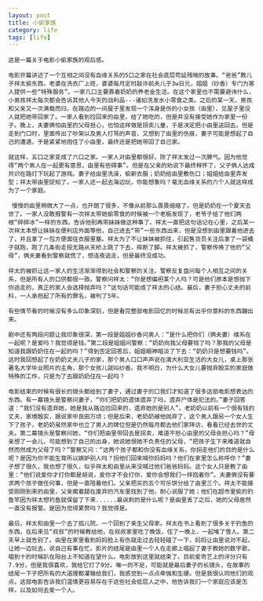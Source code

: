 ```yaml
---
layout: post
title: 小偷家族
category: life 
tags: [life]
---
```

 
    这是一篇关于电影小偷家族的观后感。
    
    电影开篇讲述了一个互相之间没有血缘关系的5口之家在社会底层苟延残喘的故事。“爸爸”教儿子祥太偷东西，老婆在洗衣厂上班，婆婆每月定时敲诈前夫儿子3w日元，姐姐（纱香）专门为客人提供一些“特殊服务”。一家几口主要靠着奶奶的养老金生活。在这个家里也不需要避讳什么，小男孩祥太每次都会告诉其他人今天的战利品---诸如洗发水小零食之类。之后的某一天，男孩和父亲又一次满载而归，在路边的一间屋子里发现一个浑身是伤的小女孩（由里），见屋子里没人就把她带回家了。一家人看到捡回来的由里，给了她吃的，但是并没有接受她作为家里一份子。晚上，夫妻俩怕由里的父母担心，也怕这样做是拐卖儿童，于是决定把小由里送回去。但是走到门口时，里面传出了吵架以及男人打骂的声音，又想到了由里的伤痕，妻子可能是想起了自己的遭遇，于是紧紧地抱住了小由里，最终还是把她带回了自己家。
    
    就这样，五口之家变成了六口之家。一家人对由里都很好，除了祥太发过一次脾气。因为他觉得“两个男人在一起更有意思，由里有些碍事”。但是在父亲的劝说下最终释怀了，父子俩人达成共识在路灯下玩起了游戏。妻子给由里洗澡，偷新衣服；奶奶给由里敷伤口；姐姐给由里弄发型；祥太带由里捉知了。一家人还一起去海边玩，你能想象吗？毫无血缘关系的六个人就这样成为了一个家庭。
    
     慢慢的由里稍微大了一点，也开朗了很多，不像从前那么畏畏缩缩了。但是奶奶在一个夏天去世了。一家人没敢报警有一次祥太带她偷零食的时候被一个老板发现了，老爷子给了他们两根“碎碎冰”一样的东西，告诉他别再带妹妹做这种事了。祥太一直把这句话记在心里，之后某一次祥太本想让妹妹在便利店外面等他，自己进去“带”一些东西出来，但是没想到由里跟着他进去了，并且拿了一包方便面往衣服里塞。祥太为了不让妹妹被抓住，引起售货员关注后拿了一袋橘子就跑，跑了几条街走投无路从天桥上跳了下去，摔断了脚。祥太被抓了，警察传唤了他的“父母”，俩夫妻看到警察就慌了，想连夜逃走，但是最终没成功。
     
    祥太的被抓让这一家人的生活渐渐得到社会和警察的关注。警察反复盘问每个人相互之间的关系，但是所有人的口供都很一致。警察问祥太：“你是想偏袒某个人吗？可是他们原本是想抛下你逃走的，真正的家人会选择抛弃吗？”这句话可能成了祥太的心结。最后，妻子担心丈夫的前科，一人承担起了所有的罪名，被判了5年。
    
    有些情节看的时候没有多么印象深刻，但是看完整部电影回忆的时候总有出乎你意料的东西蹦出来。

    剧中还有两段问题让我印象很深，第一段是姐姐纱香问男人：“是什么把你们（俩夫妻）维系在一起呢？是爱吗？我觉得是钱。”第二段是姐姐问警察：“奶奶向我父母要钱了吗？那我的父母是知道我跟奶奶住在一起的吗？”得到否定回答后，姐姐眼神暗淡了下去：“奶奶只是想要钱吗”。这时我回想起了在奶奶丈夫儿子的家，那个男人口口声声说在澳大利亚生活的大女儿，桌上那张著名大学毕业照片的主角，那个女孩儿就叫纱香。我不明白，为什么大女儿要抛弃殷实的家庭做特殊的工作，只是为了去跟奶奶住在一起吗？
    
    电影结束的时候有很长的镜头都给到了妻子，通过妻子的口我们才知道了很多这部电影想表达的东西。有一幕镜头是警察问妻子，“你们把奶奶遗体遗弃了吗，遗弃尸体是犯法的。”妻子回答道：“我们没有遗弃她，她是我从路边捡回来的，遗弃她的是别人”。老奶奶以前有一个很有钱的丈夫，家境殷实，据说家中良田万顷；但是后来，老奶奶被他抛弃了，这个男人跟另一个女人生下了孩子，老奶奶虽然家中也立了男人的牌位但是仍然每月都去他们家拜访，看看已经去世的丈夫。第二幕镜头是警察问她，“你们把由里带回去是拐卖，难道不担心由里的父母会担心吗？”母亲想了一会儿，可能想到了自己的出身，她说她恨她不负责任的父母，“把孩子生下来难道就自然而然成为父母了吗？”警察又问：“这两个孩子都和你没有血缘关系，你拐走他们的目的是什么呢？是因为你不能生育所以嫉妒别人吗？拐他们回来喊你妈妈吗？他们在家里怎么称呼你？”妻子想了很久，我也想了很久，似乎祥太和由里从来没喊过他们爸爸妈妈。这个女人只是教了由里：“他们说爱你才打你都是胡说，爱你才不会打你，爱你会想我们一样抱着你”。夫妻俩没有要求两个孩子做任何事，但是一直陪着他们。父亲把买的五个可乐饼分给了由里三个。祥太不能接受刚刚到来的由里，父亲瘸着腿在废弃的汽车里找到了他，耐心说服了她；他们在超市里偷的钓鱼竿因为祥太想钓鱼就保留了下来......最讽刺的是什么呢？是由里丢了之后，她的父母居然一直没有报警。是因为觉得累赘吗？我觉得是。
    
    最后，祥太和由里一个去了孤儿院，一个回到了亲生父母家。祥太在书上看到了很多关于钓鱼的东西，在后来见“叔叔”的时候教给他，在叔叔家里吃了晚饭，住了一晚上，一起堆了雪人。第二天早上就告别了。由里在家里看到妈妈脸上有伤就走过去轻轻碰了一下，妈妈让由里说对不起，让她一边玩去，说自己有事在忙。影片的结尾是由里一个人在走廊上唱起了妻子教她的数字歌，唱到十的时候趴在阳台上不知道在望什么。电影放到这里就结束了。目前爱奇艺上的评分只有7.9分，但是我很喜欢，我给它打了9分。唯一的不足，可能就是最后妻子的长镜头，在故事的结尾一下子把所有的大道理都灌输给我们，我感觉到一点点牵强和生硬。但是我很认同他们的观点。这部电影告诉我们温情更容易存在于这些社会低层人之中，他告诉我们一个家庭应该是怎样，以及如何去爱一个人。

